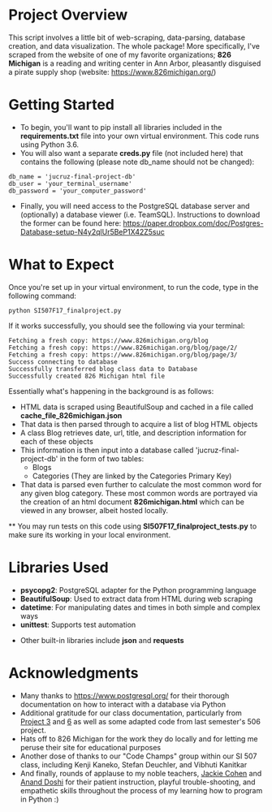 # Project Overview
This script involves a little bit of web-scraping, data-parsing, database creation, and data visualization. The whole package! More specifically, I've scraped from the website of one of my favorite organizations; **826 Michigan** is a reading and writing center in Ann Arbor, pleasantly disguised a pirate supply shop (website: https://www.826michigan.org/)  

# Getting Started
- To begin, you'll want to pip install all libraries included in the **requirements.txt** file into your own virtual environment. This code runs using Python 3.6.
- You will also want a separate **creds.py** file (not included here) that contains the following (please note db_name should not be changed):

```
db_name = 'jucruz-final-project-db'
db_user = 'your_terminal_username'
db_password = 'your_computer_password'
```
- Finally, you will need access to the PostgreSQL database server and (optionally) a database viewer (i.e. TeamSQL). Instructions to download the former can be found here: https://paper.dropbox.com/doc/Postgres-Database-setup-N4y2qlUr5BeP1X42Z5suc

# What to Expect
Once you're set up in your virtual environment, to run the code, type in the following command:
```
python SI507F17_finalproject.py
```
If it works successfully, you should see the following via your terminal:
```
Fetching a fresh copy: https://www.826michigan.org/blog
Fetching a fresh copy: https://www.826michigan.org/blog/page/2/
Fetching a fresh copy: https://www.826michigan.org/blog/page/3/
Success connecting to database
Successfully transferred blog class data to Database
Successfully created 826 Michigan html file
```
Essentially what's happening in the background is as follows:
- HTML data is scraped using BeautifulSoup and cached in a file called **cache_file_826michigan.json**
- That data is then parsed through to acquire a list of blog HTML objects
- A class Blog retrieves date, url, title, and description information for each of these objects
- This information is then input into a database called 'jucruz-final-project-db' in the form of two tables:
  - Blogs
  - Categories (They are linked by the Categories Primary Key)
- That data is parsed even further to calculate the most common word for any given blog category. These most common words are portrayed via the creation of an html document **826michigan.html** which can be viewed in any browser, albeit hosted locally.

** You may run tests on this code using **SI507F17_finalproject_tests.py** to make sure its working in your local environment. 


# Libraries Used
- **psycopg2**: PostgreSQL adapter for the Python programming language
- **BeautifulSoup**: Used to extract data from HTML during web scraping
- **datetime**: For manipulating dates and times in both simple and complex ways
- **unittest**: Supports test automation
* Other built-in libraries include **json** and **requests**

# Acknowledgments
- Many thanks to https://www.postgresql.org/ for their thorough documentation on how to interact with a database via Python
- Additional gratitude for our class documentation, particularly from [Project 3](https://github.com/jucruz22/SI507-Project3) and [6](https://github.com/jucruz22/SI507-Project6) as well as some adapted code from last semester's 506 project.
- Hats off to 826 Michigan for the work they do locally and for letting me peruse their site for educational purposes
- Another dose of thanks to our "Code Champs" group within our SI 507 class, including Kenji Kaneko, Stefan Deuchler, and Vibhuti Kanitkar
- And finally, rounds of applause to my noble teachers, [Jackie Cohen](https://github.com/aerenchyma) and [Anand Doshi](https://github.com/anandpdoshi) for their patient instruction, playful trouble-shooting, and empathetic skills throughout the process of my learning how to program in Python :)
